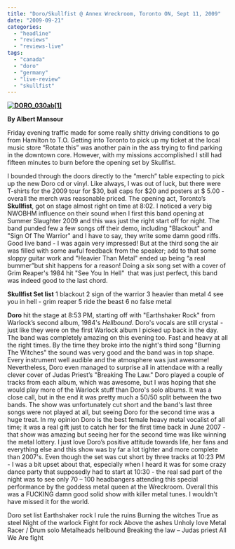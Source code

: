 ```yaml
---
title: "Doro/Skullfist @ Annex Wreckroom, Toronto ON, Sept 11, 2009"
date: "2009-09-21"
categories: 
  - "headline"
  - "reviews"
  - "reviews-live"
tags: 
  - "canada"
  - "doro"
  - "germany"
  - "live-review"
  - "skullfist"
---
```


**[![DORO_030ab[1]](http://www.hellbound.ca/wp-content/uploads/2009/09/DORO_030ab1-300x225.jpg "DORO_030ab[1]")](http://www.hellbound.ca/wp-content/uploads/2009/09/DORO_030ab1.jpg)**

**By Albert Mansour**

Friday evening traffic made for some really shitty driving conditions to go from Hamilton to T.O. Getting into Toronto to pick up my ticket at the local music store “Rotate this” was another pain in the ass trying to find parking in the downtown core. However, with my missions accomplished I still had fifteen minutes to burn before the opening set by Skullfist.

I bounded through the doors directly to the “merch” table expecting to pick up the new Doro cd or vinyl. Like always, I was out of luck, but there were T-shirts for the 2009 tour for $30, ball caps for $20 and posters at $ 5.00 - overall the merch was reasonable priced. The opening act, Toronto’s **Skullfist**, got on stage almost right on time at 8:02. I noticed a very big NWOBHM influence on their sound when I first this band opening at Summer Slaughter 2009 and this was just the right start off for night. The band punded few a few songs off their demo, including "Blackout" and "Sign Of The Warrior" and I have to say, they write some damn good riffs. Good live band - I was again very impressed! But at the third song the air was filled with some awful feedback from the speaker; add to that some sloppy guitar work and "Heavier Than Metal" ended up being “a real bummer”but shit happens for a reason! Doing a six song set with a cover of Grim Reaper's 1984 hit "See You In Hell"  that was just perfect, this band was indeed good to the last chord.

**Skullfist Set list** 1 blackout 2 sign of the warrior 3 heavier than metal 4 see you in hell - grim reaper 5 ride the beast 6 no false metal

**Doro** hit the stage at 8:53 PM, starting off with "Earthshaker Rock" from Warlock’s second album, 1984's _Hellbound_. Doro's vocals are still crystal - just like they were on the first Warlock album I picked up back in the day. The band was completely amazing on this evening too. Fast and heavy at all the right times. By the time they broke into the night's third song "Burning The Witches" the sound was very good and the band was in top shape. Every instrument well audible and the atmosphere was just awesome! Nevertheless, Doro even managed to surprise all in attendace with a really clever cover of Judas Priest’s "Breaking The Law." Doro played a couple of tracks from each album, which was awesome, but I was hoping that she would play more of the Warlock stuff than Doro's solo albums. It was a close call, but in the end it was pretty much a 50/50 split between the two bands. The show was unfortunately cut short and the band's last three songs were not played at all, but seeing Doro for the second time was a huge treat. In my opinion Doro is the best female heavy metal vocalist of all time; it was a real gift just to catch her for the first time back in June 2007 - that show was amazing but seeing her for the second time was like winning the metal lottery. I just love Doro’s positive attitude towards life, her fans and everything else and this show was by far a lot tighter and more complete than 2007's. Even though the set was cut short by three tracks at 10:23 PM - I was a bit upset about that, especially when I heard it was for some crazy dance party that supposedly had to start at 10:30 - the real sad part of the night was to see only 70 – 100 headbangers attending this special performance by the goddess metal queen at the Wreckroom. Overall this was a FUCKING damn good solid show with killer metal tunes. I wouldn't have missed it for the world.

Doro set list Earthshaker rock I rule the ruins Burning the witches True as steel Night of the warlock Fight for rock Above the ashes Unholy love Metal Racer / Drum solo Metalheads hellbound Breaking the law – Judas priest All We Are fight
